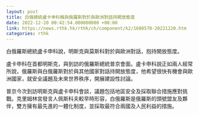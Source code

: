 ```yaml
---
layout: post
title: 白俄總統盧卡申科稱與俄羅斯對於與歐洲對話持開放態度
date: 2022-12-20 00:42:54.000000000 +08:00
link: https://news.rthk.hk/rthk/ch/component/k2/1680570-20221220.htm
categories: rthk
---
```


白俄羅斯總統盧卡申科說，明斯克與莫斯科對於與歐洲對話，抱持開放態度。

盧卡申科在首都明斯克，與到訪的俄羅斯總統普京會面。盧卡申科說正如兩人經常所說，俄羅斯與白俄羅斯對於與其他國家對話持開放態度，他希望很快有機會與歐洲國家，就安全議題及未來世界秩序，開展建設性討論。

普京今次到訪明斯克與盧卡申科會談，議題包括地區安全及採取聯合措施應對挑戰。克里姆林宮發言人佩斯科夫較早時形容，白俄羅斯是俄羅斯的頭號盟友及夥伴，雙方擁有最先進的一體化制度，並採取最符合兩國及人民利益的措施。
